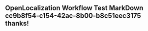 <properties
ms.topic="hero-topic"
ms.test1="hero-topic"
ms.test2="test"/>


## OpenLocalization Workflow Test MarkDown cc9b8f54-c154-42ac-8b00-b8c51eec3175 thanks!



<!--HONumber=Jul16_HO3-->


